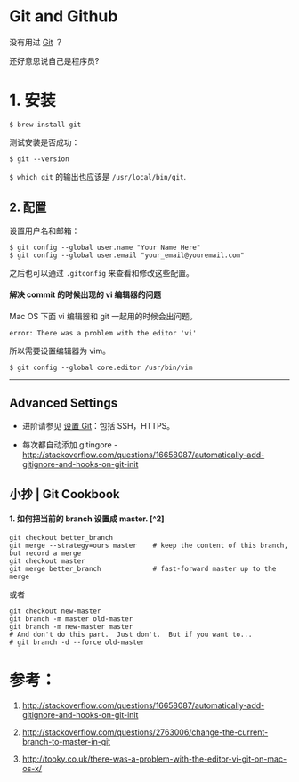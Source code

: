# Git and Github

没有用过 [Git](http://git-scm.com/) ？

还好意思说自己是程序员? 

# 1. 安装

    $ brew install git

测试安装是否成功：

    $ git --version

 `$ which git` 的输出也应该是 `/usr/local/bin/git`.

## 2. 配置

设置用户名和邮箱：

    $ git config --global user.name "Your Name Here"
    $ git config --global user.email "your_email@youremail.com"

之后也可以通过 `.gitconfig` 来查看和修改这些配置。

#### 解决 commit 的时候出现的 vi 编辑器的问题

Mac OS 下面 vi 编辑器和 git 一起用的时候会出问题。

```
error: There was a problem with the editor 'vi'
```
所以需要设置编辑器为 vim。
```
$ git config --global core.editor /usr/bin/vim
```

---

## Advanced Settings

- 进阶请参见 [设置 Git](https://help.github.com/articles/set-up-git/)：包括 SSH，HTTPS。


- 每次都自动添加.gitingore - 
http://stackoverflow.com/questions/16658087/automatically-add-gitignore-and-hooks-on-git-init

## 小抄 | Git Cookbook 

#### 1. 如何把当前的 branch 设置成 master. [^2]

```
git checkout better_branch
git merge --strategy=ours master    # keep the content of this branch, but record a merge
git checkout master
git merge better_branch             # fast-forward master up to the merge
```
或者
```
git checkout new-master
git branch -m master old-master
git branch -m new-master master
# And don't do this part.  Just don't.  But if you want to...
# git branch -d --force old-master
```

# 参考：

1. http://stackoverflow.com/questions/16658087/automatically-add-gitignore-and-hooks-on-git-init

2. http://stackoverflow.com/questions/2763006/change-the-current-branch-to-master-in-git 

3. http://tooky.co.uk/there-was-a-problem-with-the-editor-vi-git-on-mac-os-x/